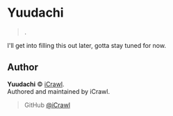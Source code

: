 # Yuudachi
> .

I'll get into filling this out later, gotta stay tuned for now.

## Author

**Yuudachi** © [iCrawl](https://github.com/iCrawl).  
Authored and maintained by iCrawl.

> GitHub [@iCrawl](https://github.com/iCrawl)
